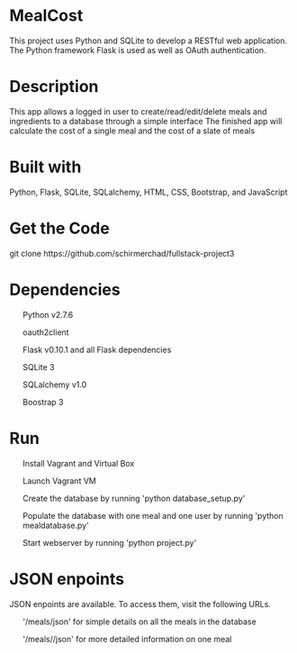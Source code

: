 # MealCost

This project uses Python and SQLite to develop a RESTful web application. The Python framework Flask is used as well as OAuth authentication.

<h1>Description</h1>
This app allows a logged in user to create/read/edit/delete meals and ingredients to a database through a simple interface
The finished app will calculate the cost of a single meal and the cost of a slate of meals

<h1>Built with</h1>
Python, Flask, SQLite, SQLalchemy, HTML, CSS, Bootstrap, and JavaScript

<h1>Get the Code</h1>
git clone https://github.com/schirmerchad/fullstack-project3

<h1>Dependencies</h1>
<ul>Python v2.7.6</ul>
<ul>oauth2client</ul>
<ul>Flask v0.10.1 and all Flask dependencies</ul>
<ul>SQLite 3</ul>
<ul>SQLalchemy v1.0</ul>
<ul>Boostrap 3</ul>

<h1>Run</h1>
<ol>Install Vagrant and Virtual Box</ol>
<ol>Launch Vagrant VM</ol>
<ol>Create the database by running 'python database_setup.py'</ol>
<ol>Populate the database with one meal and one user by running 'python mealdatabase.py'</ol>
<ol>Start webserver by running 'python project.py'</ol>

<h1>JSON enpoints</h1>
JSON enpoints are available. To access them, visit the following URLs.
<ol>'/meals/json' for simple details on all the meals in the database</ol>
<ol>'/meals/<int:meal_id>/json' for more detailed information on one meal</ol>
